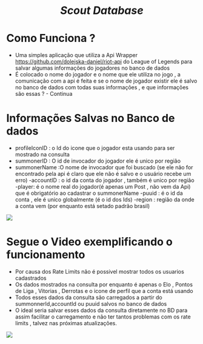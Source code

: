  
#    <h1><center>  <em> Scout Database</em> </center></h1>

# Como Funciona ?

- Uma simples aplicação que utiliza a Api Wrapper https://github.com/dolejska-daniel/riot-api do League of Legends
    para salvar algumas informações do jogadores no banco de dados
- É colocado o nome do jogador e o nome que ele utiliza no jogo , a comunicação com a api é feita e se o nome de jogador existir ele é   salvo no banco de dados com todas suas informações , e que informações são essas ? - Continua

# Informações Salvas no Banco de dados 

 - profileIconID : o Id do icone que o jogador esta usando para ser mostrado na consulta
 - summonerID : O id de invocador do jogador ele é unico por região
 - summonerName :O nome de invocador que foi buscado (se ele não for encontrado pela api é claro que ele não é salvo e o usuário recebe um erro)
 -accountID : o id da conta do jogador , também é unico por região
 -player: é o nome real do jogador(é apenas um Post , não vem da Api)  que é obrigatório ao cadastrar o summonerName
 -puuid : é o id da conta  , ele é unico globalmente (é o id dos Ids)
 -region : região da onde a conta vem (por enquanto está setado padrão brasil)
 
<img src ="https://i.imgur.com/wtiCorw.png" />



# Segue o Video exemplificando o funcionamento

* Por causa dos Rate Limits  não é possivel mostrar todos os usuarios cadastrados 
* Os dados mostrados na consulta por enquanto é apenas o Elo , Pontos de Liga , Vitorias , Derrotas e o icone de perfil que a conta está usando  
* Todos esses dados da consulta são carregados a partir do summonnerId,accountId ou puuid salvos no banco de dados 
* O ideal seria salvar esses dados da consulta diretamente no BD para assim facilitar o carregamento e não ter tantos problemas com os rate limits , talvez nas próximas atualizações.


<img src ="https://i.ibb.co/thr6HPN/ezgif-2-43942f760c0d.gif" />
